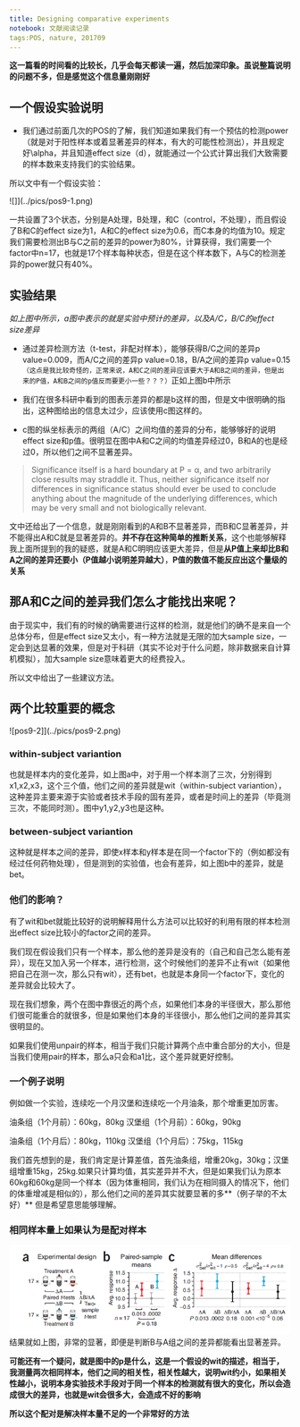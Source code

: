 ```yaml
---
title: Designing comparative experiments
notebook: 文献阅读记录
tags:POS, nature, 201709
---
```


**这一篇看的时间看的比较长，几乎会每天都读一遍，然后加深印象。虽说整篇说明的问题不多，但是感觉这个信息量刚刚好**


## 一个假设实验说明

- 我们通过前面几次的POS的了解，我们知道如果我们有一个预估的检测power（就是对于阳性样本或着显著差异的样本，有大的可能性检测出），并且规定好\alpha，并且知道effect size（d），就能通过一个公式计算出我们大致需要的样本数来支持我们的实验结果。


所以文中有一个假设实验：

![<en-media type="image/png" hash="b0d99210cb37972ff58bd453767ae5c8"/>]](../pics/pos9-1.png)

一共设置了3个状态，分别是A处理，B处理，和C（control，不处理），而且假设了B和C的effect size为1，A和C的effect size为0.6，而C本身的均值为10。规定我们需要检测出B与C之前的差异的power为80%，计算获得，我们需要一个factor中n=17，也就是17个样本每种状态，但是在这个样本数下，A与C的检测差异的power就只有40%。


## 实验结果

*如上图中所示，a图中表示的就是实验中预计的差异，以及A/C，B/C的effect size差异*

- 通过差异检测方法（t-test，非配对样本），能够获得B/C之间的差异p value=0.009，而A/C之间的差异p value=0.18，B/A之间的差异p value=0.15`（这点是我比较奇怪的，正常来说，A和C之间的差异应该要大于A和B之间的差异，但是出来的P值，A和B之间的p值反而要更小一些？？？）`正如上图b中所示

- 我们在很多科研中看到的图表示差异的都是b这样的图，但是文中很明确的指出，这种图给出的信息太过少，应该使用c图这样的。

- c图的纵坐标表示的两组（A/C）之间均值的差异的分布，能够够好的说明effect size和p值。很明显在图中A和C之间的均值差异经过0，B和A的也是经过0，所以他们之间不显著差异。

>Significance itself is a hard boundary at P = α, and two arbitrarily close results may straddle it. Thus, neither significance itself nor differences in significance status should ever be used to conclude anything about the magnitude of the underlying differences, which may be very small and not biologically relevant.

文中还给出了一个信息，就是刚刚看到的A和B不显著差异，而B和C显著差异，并不能得出A和C就是显著差异的。**并不存在这种简单的推断关系**，这个也能够解释我上面所提到的我的疑惑，就是A和C明明应该更大差异，但是**从P值上来却比B和A之间的差异还要小（P值越小说明差异越大）**，**P值的数值不能反应出这个量级的关系**


## 那A和C之间的差异我们怎么才能找出来呢？

由于现实中，我们有的时候的确需要进行这样的检测，就是他们的确不是来自一个总体分布，但是effect size又太小，有一种方法就是无限的加大sample size，一定会到达显著的效果，但是对于科研（其实不论对于什么问题，除非数据来自计算机模拟），加大sample size意味着更大的经费投入。

所以文中给出了一些建议方法。

## 两个比较重要的概念

![pos9-2]](../pics/pos9-2.png)


### within-subject variantion

也就是样本内的变化差异，如上图a中，对于用一个样本测了三次，分别得到x1,x2,x3，这个三个值，他们之间的差异就是wit（within-subject variantion），这种差异主要来源于实验或者技术手段的固有差异，或者是时间上的差异（毕竟测三次，不能同时测）。图中y1,y2,y3也是这种。


### between-subject variantion

这种就是样本之间的差异，即使x样本和y样本是在同一个factor下的（例如都没有经过任何药物处理），但是测到的实验值，也会有差异，如上图b中的差异，就是bet。


### 他们的影响？

有了wit和bet就能比较好的说明解释用什么方法可以比较好的利用有限的样本检测出effect size比较小的factor之间的差异。

我们现在假设我们只有一个样本，那么他的差异是没有的（自己和自己怎么能有差异），现在又加入另一个样本，进行检测，这个时候他们的差异不止有wit（如果他把自己在测一次，那么只有wit），还有bet，也就是本身同一个factor下，变化的差异就会比较大了。


现在我们想象，两个在图中靠很近的两个点，如果他们本身的半径很大，那么那他们很可能重合的就很多，但是如果他们本身的半径很小，那么他们之间的差异其实很明显的。

如果我们使用unpair的样本，相当于我们只能计算两个点中重合部分的大小，但是当我们使用pair的样本，那么a只会和a1比，这个差异就更好控制。

### 一个例子说明

例如做一个实验，连续吃一个月汉堡和连续吃一个月油条，那个增重更加厉害。

油条组（1个月前）：60kg，80kg
汉堡组（1个月前）：60kg，90kg

油条组（1个月后）：80kg，110kg
汉堡组（1个月后）：75kg，115kg

我们首先想到的是，我们肯定是计算差值，首先油条组，增重20kg，30kg；汉堡组增重15kg，25kg.如果只计算均值，其实差异并不大，但是如果我们认为原本60kg和60kg是同一个样本（因为体重相同，我们认为在相同摄入的情况下，他们的体重增减是相似的），那么他们之间的差异其实就要显著的多**（例子举的不太好）** 但是希望意思能够理解。


### 相同样本量上如果认为是配对样本

![pos9-3](../pics/pos9-3.png)
结果就如上图，非常的显著，即便是判断B与A组之间的差异都能看出显著差异。


**可能还有一个疑问，就是图中的p是什么，这是一个假设的wit的描述，相当于，我测量两次相同样本，他们之间的相关性，相关性越大，说明wit约小，如果相关性越小，说明本身实验技术手段对于同一个样本的检测就有很大的变化，所以会造成很大的差异，也就是wit会很多大，会造成不好的影响**


**所以这个配对是解决样本量不足的一个非常好的方法**


